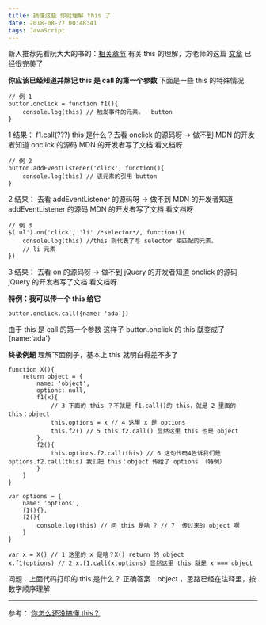 ```yaml
---
title: 搞懂这些 你就理解 this 了
date: 2018-08-27 00:48:41
tags: JavaScript
---
```


新人推荐先看阮大大的书的：[相关章节](https://wangdoc.com/javascript/oop/this.html#%E6%B6%B5%E4%B9%89)
有关 this 的理解，方老师的这篇 [文章](https://zhuanlan.zhihu.com/p/23804247) 已经很完美了

**你应该已经知道并熟记 this 是 call 的第一个参数**
下面是一些 this 的特殊情况

```
// 例 1
button.onclick = function f1(){
    console.log(this) // 触发事件的元素。  button
}
```

1 结果：
f1.call(???)
this 是什么？去看 onclick 的源码呀 -> 做不到
MDN 的开发者知道 onclick 的源码
MDN 的开发者写了文档
看文档呀

```
// 例 2
button.addEventListener('click', function(){
    console.log(this) // 该元素的引用 button
}
```

2 结果：
去看 addEventListener 的源码呀 -> 做不到
MDN 的开发者知道 addEventListener 的源码
MDN 的开发者写了文档
看文档呀

```
// 例 3
$('ul').on('click', 'li' /*selector*/, function(){
    console.log(this) //this 则代表了与 selector 相匹配的元素。
    // li 元素
})
```

3 结果：
去看 on 的源码呀 -> 做不到
jQuery 的开发者知道 onclick 的源码
jQuery 的开发者写了文档
看文档呀

**特例：我可以传一个 this 给它**

```
button.onclick.call({name: 'ada'})
```

由于 this 是 call 的第一个参数
这样子 button.onclick 的 this 就变成了 {name:'ada'}

**终极例题**
理解下面例子，基本上 this 就明白得差不多了

```
function X(){
    return object = {
        name: 'object',
        options: null,
        f1(x){
            // 3 下面的 this ？不就是 f1.call()的 this，就是 2 里面的 this：object
            this.options = x // 4 这里 x 是 options
            this.f2() // 5 this.f2.call() 显然这里 this 也是 object
        },
        f2(){
            this.options.f2.call(this) // 6 这句代码4告诉我们是 options.f2.call(this) 我们把 this：object 传给了 options （特例）
        }
    }
}

var options = {
    name: 'options',
    f1(){},
    f2(){
        console.log(this) // 问 this 是啥 ? // 7  传过来的 object 啊
    }
}

var x = X() // 1 这里的 x 是啥？X() return 的 object
x.f1(options) // 2 x.f1.call(x,options) 显然这里 this 就是 x === object
```

问题：上面代码打印的 this 是什么？
正确答案：object ，思路已经在注释里，按数字顺序理解

---

参考：
[你怎么还没搞懂 this？](https://zhuanlan.zhihu.com/p/25991271)
